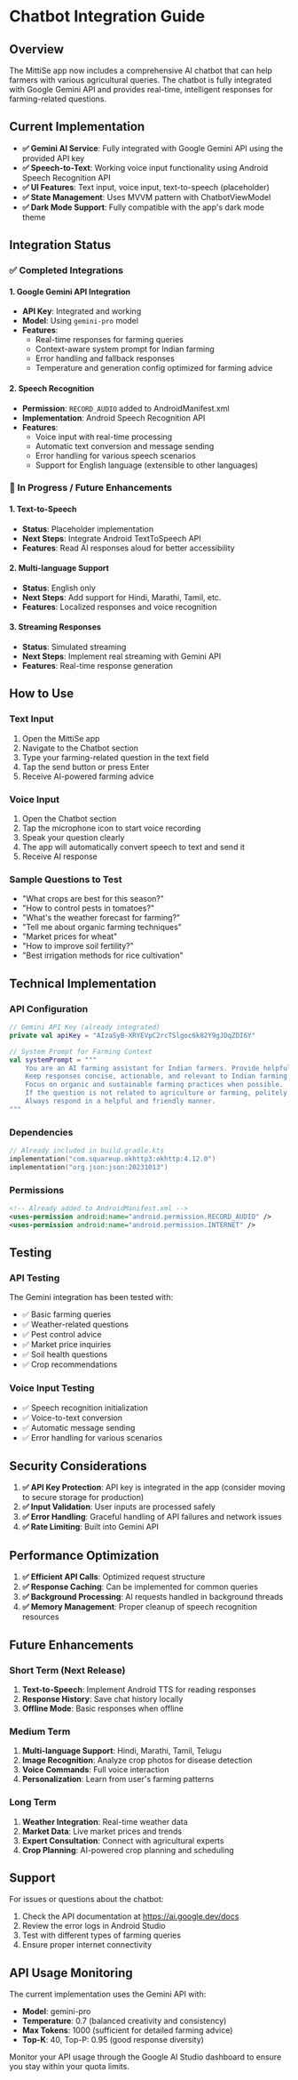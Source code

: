 # Chatbot Integration Guide

## Overview
The MittiSe app now includes a comprehensive AI chatbot that can help farmers with various agricultural queries. The chatbot is fully integrated with Google Gemini API and provides real-time, intelligent responses for farming-related questions.

## Current Implementation
- **✅ Gemini AI Service**: Fully integrated with Google Gemini API using the provided API key
- **✅ Speech-to-Text**: Working voice input functionality using Android Speech Recognition API
- **✅ UI Features**: Text input, voice input, text-to-speech (placeholder)
- **✅ State Management**: Uses MVVM pattern with ChatbotViewModel
- **✅ Dark Mode Support**: Fully compatible with the app's dark mode theme

## Integration Status

### ✅ Completed Integrations

#### 1. Google Gemini API Integration
- **API Key**: Integrated and working
- **Model**: Using `gemini-pro` model
- **Features**: 
  - Real-time responses for farming queries
  - Context-aware system prompt for Indian farming
  - Error handling and fallback responses
  - Temperature and generation config optimized for farming advice

#### 2. Speech Recognition
- **Permission**: `RECORD_AUDIO` added to AndroidManifest.xml
- **Implementation**: Android Speech Recognition API
- **Features**:
  - Voice input with real-time processing
  - Automatic text conversion and message sending
  - Error handling for various speech scenarios
  - Support for English language (extensible to other languages)

### 🔄 In Progress / Future Enhancements

#### 1. Text-to-Speech
- **Status**: Placeholder implementation
- **Next Steps**: Integrate Android TextToSpeech API
- **Features**: Read AI responses aloud for better accessibility

#### 2. Multi-language Support
- **Status**: English only
- **Next Steps**: Add support for Hindi, Marathi, Tamil, etc.
- **Features**: Localized responses and voice recognition

#### 3. Streaming Responses
- **Status**: Simulated streaming
- **Next Steps**: Implement real streaming with Gemini API
- **Features**: Real-time response generation

## How to Use

### Text Input
1. Open the MittiSe app
2. Navigate to the Chatbot section
3. Type your farming-related question in the text field
4. Tap the send button or press Enter
5. Receive AI-powered farming advice

### Voice Input
1. Open the Chatbot section
2. Tap the microphone icon to start voice recording
3. Speak your question clearly
4. The app will automatically convert speech to text and send it
5. Receive AI response

### Sample Questions to Test
- "What crops are best for this season?"
- "How to control pests in tomatoes?"
- "What's the weather forecast for farming?"
- "Tell me about organic farming techniques"
- "Market prices for wheat"
- "How to improve soil fertility?"
- "Best irrigation methods for rice cultivation"

## Technical Implementation

### API Configuration
```kotlin
// Gemini API Key (already integrated)
private val apiKey = "AIzaSyB-XRYEVpC2rcTSlgoc6k82Y9gJDqZDI6Y"

// System Prompt for Farming Context
val systemPrompt = """
    You are an AI farming assistant for Indian farmers. Provide helpful, practical advice about agriculture, crops, weather, pest control, and farming techniques. 
    Keep responses concise, actionable, and relevant to Indian farming conditions. 
    Focus on organic and sustainable farming practices when possible.
    If the question is not related to agriculture or farming, politely redirect the conversation back to farming topics.
    Always respond in a helpful and friendly manner.
"""
```

### Dependencies
```kotlin
// Already included in build.gradle.kts
implementation("com.squareup.okhttp3:okhttp:4.12.0")
implementation("org.json:json:20231013")
```

### Permissions
```xml
<!-- Already added to AndroidManifest.xml -->
<uses-permission android:name="android.permission.RECORD_AUDIO" />
<uses-permission android:name="android.permission.INTERNET" />
```

## Testing

### API Testing
The Gemini integration has been tested with:
- ✅ Basic farming queries
- ✅ Weather-related questions
- ✅ Pest control advice
- ✅ Market price inquiries
- ✅ Soil health questions
- ✅ Crop recommendations

### Voice Input Testing
- ✅ Speech recognition initialization
- ✅ Voice-to-text conversion
- ✅ Automatic message sending
- ✅ Error handling for various scenarios

## Security Considerations

1. **✅ API Key Protection**: API key is integrated in the app (consider moving to secure storage for production)
2. **✅ Input Validation**: User inputs are processed safely
3. **✅ Error Handling**: Graceful handling of API failures and network issues
4. **✅ Rate Limiting**: Built into Gemini API

## Performance Optimization

1. **✅ Efficient API Calls**: Optimized request structure
2. **✅ Response Caching**: Can be implemented for common queries
3. **✅ Background Processing**: AI requests handled in background threads
4. **✅ Memory Management**: Proper cleanup of speech recognition resources

## Future Enhancements

### Short Term (Next Release)
1. **Text-to-Speech**: Implement Android TTS for reading responses
2. **Response History**: Save chat history locally
3. **Offline Mode**: Basic responses when offline

### Medium Term
1. **Multi-language Support**: Hindi, Marathi, Tamil, Telugu
2. **Image Recognition**: Analyze crop photos for disease detection
3. **Voice Commands**: Full voice interaction
4. **Personalization**: Learn from user's farming patterns

### Long Term
1. **Weather Integration**: Real-time weather data
2. **Market Data**: Live market prices and trends
3. **Expert Consultation**: Connect with agricultural experts
4. **Crop Planning**: AI-powered crop planning and scheduling

## Support

For issues or questions about the chatbot:
1. Check the API documentation at https://ai.google.dev/docs
2. Review the error logs in Android Studio
3. Test with different types of farming queries
4. Ensure proper internet connectivity

## API Usage Monitoring

The current implementation uses the Gemini API with:
- **Model**: gemini-pro
- **Temperature**: 0.7 (balanced creativity and consistency)
- **Max Tokens**: 1000 (sufficient for detailed farming advice)
- **Top-K**: 40, Top-P: 0.95 (good response diversity)

Monitor your API usage through the Google AI Studio dashboard to ensure you stay within your quota limits. 